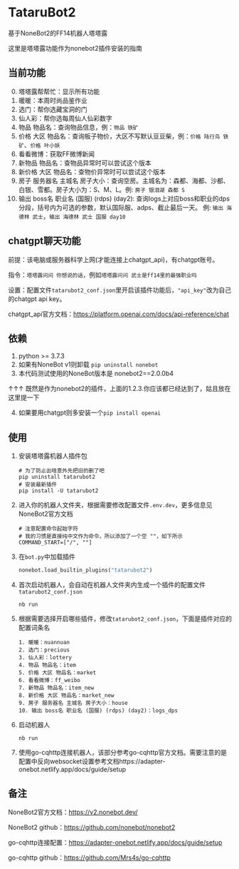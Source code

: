 # TataruBot2

基于NoneBot2的FF14机器人塔塔露

这里是塔塔露功能作为nonebot2插件安装的指南

## 当前功能

0. 塔塔露帮帮忙：显示所有功能
1. 暖暖：本周时尚品鉴作业
2. 选门：帮你选藏宝洞的门
3. 仙人彩：帮你选每周仙人仙彩数字
4. 物品 物品名：查询物品信息，例：`物品 铁矿`
5. 价格 大区 物品名：查询板子物价，大区不写默认豆豆柴，例：`价格 陆行鸟 铁矿`、`价格 叶小妖`
6. 看看微博：获取FF微博新闻
7. 新物品 物品名：查物品异常时可以尝试这个版本
8. 新价格 大区 物品名：查物价异常时可以尝试这个版本
9. 房子 服务器名 主城名 房子大小：查询空房。主城名为：森都、海都、沙都、白银、雪都。房子大小为：S、M、L。例: `房子 银泪湖 森都 S`
10. 输出 boss名 职业名 (国服) (rdps) (day2): 查询logs上对应boss和职业的dps分段，括号内为可选的参数，默认国际服、adps、截止最后一天。
例: `输出 海德林 武士`，`输出 海德林 武士 国服 day10`

## chatgpt聊天功能

前提：该电脑或服务器科学上网(才能连接上chatgpt_api)，有chatgpt账号。

指令：`塔塔露问问 你想说的话`，例如`塔塔露问问 武士是ff14里的最强职业吗`

设置：配置文件`tatarubot2_conf.json`里开启该插件功能后，`"api_key"`改为自己的chatgpt api key。

chatgpt_api官方文档：https://platform.openai.com/docs/api-reference/chat

## 依赖

1. python >= 3.7.3
2. 如果有NoneBot v1则卸载 `pip uninstall nonebot`
3. 本代码测试使用的NoneBot版本是 nonebot2==2.0.0b4

↑↑↑ 既然是作为nonebot2的插件，上面的1.2.3.你应该都已经达到了，姑且放在这里提一下

4. 如果要用chatgpt则多安装一个`pip install openai`

## 使用

1. 安装塔塔露机器人插件包

   ```shell
   # 为了防止出啥意外先把旧的删了吧
   pip uninstall tatarubot2
   # 安装最新插件
   pip install -U tatarubot2
   ```

2. 进入你的机器人文件夹，根据需要修改配置文件`.env.dev`，更多信息见NoneBot2官方文档

   ```shell
   # 注意配置命令起始字符
   # 我的习惯是直接纯中文作为命令，所以添加了一个空 ""，如下所示
   COMMAND_START=["/", ""]  
   ```

3. 在`bot.py`中加载插件

   ```python
   nonebot.load_builtin_plugins("tatarubot2")
   ```
   
5. 首次启动机器人，会自动在机器人文件夹内生成一个插件的配置文件`tatarubot2_conf.json`

   ```shell
   nb run
   ```

6. 根据需要选择开启哪些插件，修改`tatarubot2_conf.json`，下面是插件对应的配置词条名

   ```
   1. 暖暖：nuannuan
   2. 选门：precious
   3. 仙人彩：lottery
   4. 物品 物品名：item
   5. 价格 大区 物品名：market
   6. 看看微博：ff_weibo
   7. 新物品 物品名：item_new
   8. 新价格 大区 物品名：market_new
   9. 房子 服务器名 主城名 房子大小：house
   10. 输出 boss名 职业名 (国服) (rdps) (day2)：logs_dps
   ```

7. 启动机器人

   ```shell
   nb run
   ```

8. 使用go-cqhttp连接机器人，该部分参考go-cqhttp官方文档。需要注意的是配置中反向websocket设置参考文档https://adapter-onebot.netlify.app/docs/guide/setup

## 备注

NoneBot2官方文档：https://v2.nonebot.dev/

NoneBot2 github：https://github.com/nonebot/nonebot2

go-cqhttp连接配置：https://adapter-onebot.netlify.app/docs/guide/setup

go-cqhttp github：https://github.com/Mrs4s/go-cqhttp
